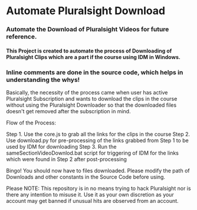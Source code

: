 # Automate Pluralsight Download
### Automate the Download of Pluralsight Videos for future reference. 

#### This Project is created to automate the process of Downloading of Pluralsight Clips which are a part if the course using IDM in Windows.

### Inline comments are done in the source code, which helps in understanding the whys!

Basically, the necessity of the process came when user has active Pluralsight Subscription and wants to download the clips in the course without using the Pluralsight Downloader 
so that the downloaded files doesn't get removed after the subscription in mind.

Flow of the Process:

Step 1. Use the core.js to grab all the links for the clips in the course
Step 2. Use download.py for pre-processing of the links grabbed from Step 1 to be used by IDM for downloading
Step 3. Run the sameSectionVideoDownlod.bat script for triggering of IDM for the links which were found in Step 2 after post-processing

Bingo! You should now have to files downloaded. Please modify the path of Downloads and other constants in the Source Code before using.

Please NOTE: This repository is in no means trying to hack Pluralsight nor is there any intention to misuse it. Use it as your own discretion as your account may get banned if
unusual hits are observed from an account.
